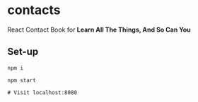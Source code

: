 # contacts
React Contact Book for **Learn All The Things, And So Can You**

## Set-up
```
npm i

npm start

# Visit localhost:8080
```
